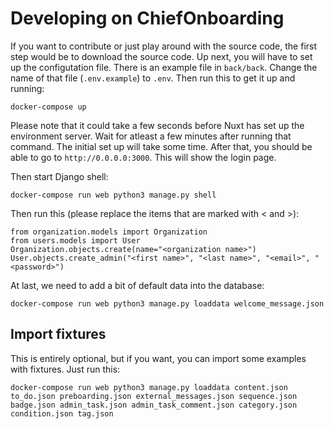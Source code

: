 # Developing on ChiefOnboarding

If you want to contribute or just play around with the source code, the first step would be to download the source code. Up next, you will have to set up the configutation file. There is an example file in `back/back`. Change the name of that file (`.env.example`) to `.env`. Then run this to get it up and running:

```
docker-compose up
```

Please note that it could take a few seconds before Nuxt has set up the environment server. Wait for atleast a few minutes after running that command. The initial set up will take some time. After that, you should be able to go to `http://0.0.0.0:3000`. This will show the login page.

Then start Django shell:

```
docker-compose run web python3 manage.py shell
```

Then run this (please replace the items that are marked with < and >):

```
from organization.models import Organization
from users.models import User
Organization.objects.create(name="<organization name>")
User.objects.create_admin("<first name>", "<last name>", "<email>", "<password>")
```

At last, we need to add a bit of default data into the database:

```
docker-compose run web python3 manage.py loaddata welcome_message.json
```


## Import fixtures
This is entirely optional, but if you want, you can import some examples with fixtures. Just run this:

```
docker-compose run web python3 manage.py loaddata content.json to_do.json preboarding.json external_messages.json sequence.json badge.json admin_task.json admin_task_comment.json category.json condition.json tag.json
```